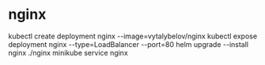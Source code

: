 # nginx
kubectl create deployment nginx --image=vytalybelov/nginx
kubectl expose deployment nginx --type=LoadBalancer --port=80
helm upgrade --install  nginx ./nginx
minikube service nginx